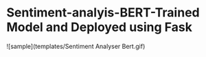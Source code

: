 # Sentiment-analyis-BERT-Trained Model and Deployed using Fask

![sample](templates/Sentiment Analyser Bert.gif)
